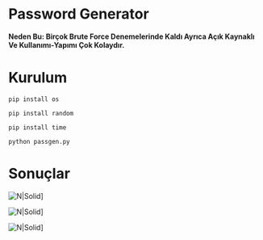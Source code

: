 # Password Generator

****Neden Bu: Birçok Brute Force Denemelerinde Kaldı Ayrıca Açık Kaynaklı Ve Kullanımı-Yapımı Çok Kolaydır.****


# Kurulum

```pip install os```

```pip install random```

```pip install time```

```python passgen.py```


# Sonuçlar

![N|Solid](https://media.discordapp.net/attachments/1135877111421350009/1139693864681222274/image.png?width=474&height=91)]


![N|Solid](https://cdn.discordapp.com/attachments/1135877111421350009/1139695027501662269/image.png)]

![N|Solid](https://media.discordapp.net/attachments/1135877111421350009/1139695461435965570/image.png?width=905&height=494)]
